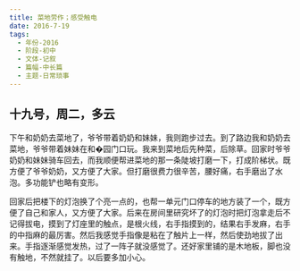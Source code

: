 ```yaml
---
title: 菜地劳作；感受触电
date: 2016-7-19
tags:
  - 年份-2016
  - 阶段-初中
  - 文体-记叙
  - 篇幅-中长篇
  - 主题-日常琐事
---
```


## 十九号，周二，多云

下午和奶奶去菜地了，爷爷带着奶奶和妹妹，我则跑步过去。到了路边我和奶奶去菜地，爷爷带着妹妹在和�园门口玩。我来到菜地后先种菜，后除草。回家时爷爷奶奶和妹妹骑车回去，而我顺便帮进菜地的那一条陡坡打磨一下，打成阶梯状。既方便了爷爷奶奶，又方便了大家。但打磨很费力很辛苦，腰好痛，右手磨出了水泡。多功能铲也略有变形。

回家后把楼下的灯泡换了个亮一点的，也帮一单元门口停车的地方装了一个，既方便了自己和家人，又方便了大家。后来在房间里研究坏了的灯泡时把灯泡拿走后不记得拔电，摸到了灯座里的触点，是根火线，右手指摸到的，结果右手发麻，右手的中指麻的最厉害。然后我感觉手指像是粘在了触片上一样，然后使劲地拔了出来。手指逐渐感觉发热，过了一阵子就没感觉了。还好家里铺的是木地板，脚也没有触地，不然就挂了。以后要多加小心。
